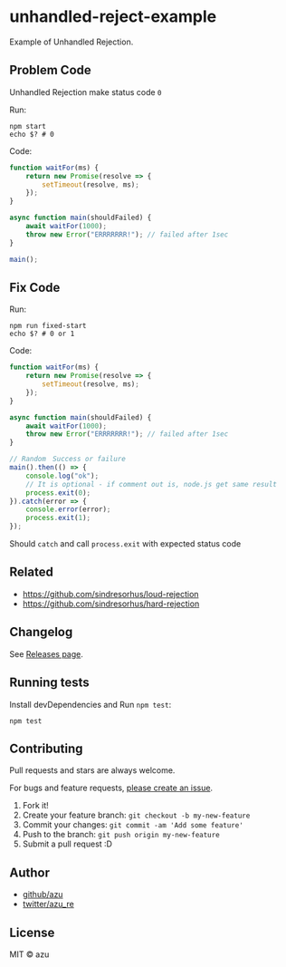 # unhandled-reject-example

Example of Unhandled Rejection.

## Problem Code

Unhandled Rejection make status code `0` 

Run:

```
npm start
echo $? # 0
```

Code:

```js
function waitFor(ms) {
    return new Promise(resolve => {
        setTimeout(resolve, ms);
    });
}

async function main(shouldFailed) {
    await waitFor(1000);
    throw new Error("ERRRRRRR!"); // failed after 1sec
}

main();
```

## Fix Code

Run:

```
npm run fixed-start
echo $? # 0 or 1
```

Code:

```js
function waitFor(ms) {
    return new Promise(resolve => {
        setTimeout(resolve, ms);
    });
}

async function main(shouldFailed) {
    await waitFor(1000);
    throw new Error("ERRRRRRR!"); // failed after 1sec
}

// Random　Success or failure
main().then(() => {
    console.log("ok");
    // It is optional - if comment out is, node.js get same result
    process.exit(0); 
}).catch(error => {
    console.error(error);
    process.exit(1);
});
```

Should `catch` and call `process.exit` with expected status code

## Related

- https://github.com/sindresorhus/loud-rejection
- https://github.com/sindresorhus/hard-rejection

## Changelog

See [Releases page](https://github.com/azu/unhandled-reject-example/releases).

## Running tests

Install devDependencies and Run `npm test`:

    npm test

## Contributing

Pull requests and stars are always welcome.

For bugs and feature requests, [please create an issue](https://github.com/azu/unhandled-reject-example/issues).

1. Fork it!
2. Create your feature branch: `git checkout -b my-new-feature`
3. Commit your changes: `git commit -am 'Add some feature'`
4. Push to the branch: `git push origin my-new-feature`
5. Submit a pull request :D

## Author

- [github/azu](https://github.com/azu)
- [twitter/azu_re](https://twitter.com/azu_re)

## License

MIT © azu
